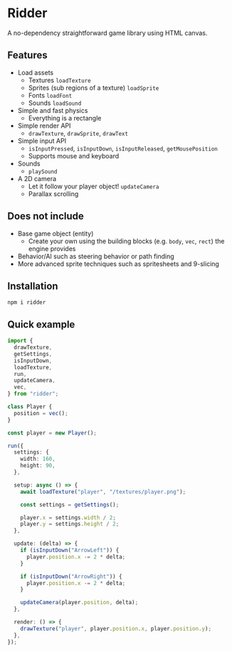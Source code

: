 # Ridder

A no-dependency straightforward game library using HTML canvas.

## Features

- Load assets
  - Textures `loadTexture`
  - Sprites (sub regions of a texture) `loadSprite`
  - Fonts `loadFont`
  - Sounds `loadSound`
- Simple and fast physics
  - Everything is a rectangle
- Simple render API
  - `drawTexture`, `drawSprite`, `drawText`
- Simple input API
  - `isInputPressed`, `isInputDown`, `isInputReleased`, `getMousePosition`
  - Supports mouse and keyboard
- Sounds
  - `playSound`
- A 2D camera
  - Let it follow your player object! `updateCamera`
  - Parallax scrolling

## Does not include

- Base game object (entity)
  - Create your own using the building blocks (e.g. `body`, `vec`, `rect`) the engine provides
- Behavior/AI such as steering behavior or path finding
- More advanced sprite techniques such as spritesheets and 9-slicing

## Installation

```shell
npm i ridder
```

## Quick example

```typescript
import {
  drawTexture,
  getSettings,
  isInputDown,
  loadTexture,
  run,
  updateCamera,
  vec,
} from "ridder";

class Player {
  position = vec();
}

const player = new Player();

run({
  settings: {
    width: 160,
    height: 90,
  },

  setup: async () => {
    await loadTexture("player", "/textures/player.png");

    const settings = getSettings();

    player.x = settings.width / 2;
    player.y = settings.height / 2;
  },

  update: (delta) => {
    if (isInputDown("ArrowLeft")) {
      player.position.x -= 2 * delta;
    }

    if (isInputDown("ArrowRight")) {
      player.position.x -= 2 * delta;
    }

    updateCamera(player.position, delta);
  },

  render: () => {
    drawTexture("player", player.position.x, player.position.y);
  },
});
```
